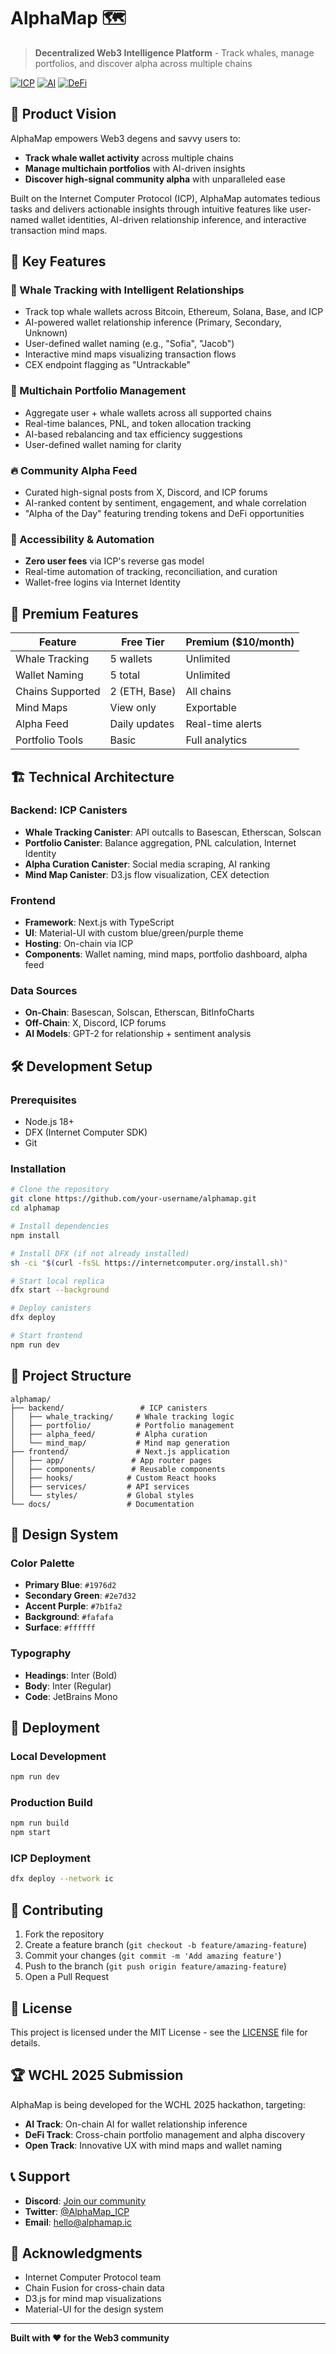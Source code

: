 # AlphaMap 🗺️

> **Decentralized Web3 Intelligence Platform** - Track whales, manage portfolios, and discover alpha across multiple chains

[![ICP](https://img.shields.io/badge/Built%20on-ICP-29abe2?style=for-the-badge&logo=internet-computer)](https://internetcomputer.org/)
[![AI](https://img.shields.io/badge/AI-Powered-10b981?style=for-the-badge&logo=openai)](https://openai.com/)
[![DeFi](https://img.shields.io/badge/DeFi-Ready-ff6b6b?style=for-the-badge&logo=ethereum)](https://ethereum.org/)

## 🎯 Product Vision

AlphaMap empowers Web3 degens and savvy users to:
- **Track whale wallet activity** across multiple chains
- **Manage multichain portfolios** with AI-driven insights
- **Discover high-signal community alpha** with unparalleled ease

Built on the Internet Computer Protocol (ICP), AlphaMap automates tedious tasks and delivers actionable insights through intuitive features like user-named wallet identities, AI-driven relationship inference, and interactive transaction mind maps.

## 🚀 Key Features

### 🐋 Whale Tracking with Intelligent Relationships
- Track top whale wallets across Bitcoin, Ethereum, Solana, Base, and ICP
- AI-powered wallet relationship inference (Primary, Secondary, Unknown)
- User-defined wallet naming (e.g., "Sofia", "Jacob")
- Interactive mind maps visualizing transaction flows
- CEX endpoint flagging as "Untrackable"

### 💼 Multichain Portfolio Management
- Aggregate user + whale wallets across all supported chains
- Real-time balances, PNL, and token allocation tracking
- AI-based rebalancing and tax efficiency suggestions
- User-defined wallet naming for clarity

### 🔥 Community Alpha Feed
- Curated high-signal posts from X, Discord, and ICP forums
- AI-ranked content by sentiment, engagement, and whale correlation
- "Alpha of the Day" featuring trending tokens and DeFi opportunities

### 🎨 Accessibility & Automation
- **Zero user fees** via ICP's reverse gas model
- Real-time automation of tracking, reconciliation, and curation
- Wallet-free logins via Internet Identity

## 💎 Premium Features

| Feature | Free Tier | Premium ($10/month) |
|---------|-----------|---------------------|
| Whale Tracking | 5 wallets | Unlimited |
| Wallet Naming | 5 total | Unlimited |
| Chains Supported | 2 (ETH, Base) | All chains |
| Mind Maps | View only | Exportable |
| Alpha Feed | Daily updates | Real-time alerts |
| Portfolio Tools | Basic | Full analytics |

## 🏗️ Technical Architecture

### Backend: ICP Canisters
- **Whale Tracking Canister**: API outcalls to Basescan, Etherscan, Solscan
- **Portfolio Canister**: Balance aggregation, PNL calculation, Internet Identity
- **Alpha Curation Canister**: Social media scraping, AI ranking
- **Mind Map Canister**: D3.js flow visualization, CEX detection

### Frontend
- **Framework**: Next.js with TypeScript
- **UI**: Material-UI with custom blue/green/purple theme
- **Hosting**: On-chain via ICP
- **Components**: Wallet naming, mind maps, portfolio dashboard, alpha feed

### Data Sources
- **On-Chain**: Basescan, Solscan, Etherscan, BitInfoCharts
- **Off-Chain**: X, Discord, ICP forums
- **AI Models**: GPT-2 for relationship + sentiment analysis

## 🛠️ Development Setup

### Prerequisites
- Node.js 18+
- DFX (Internet Computer SDK)
- Git

### Installation

```bash
# Clone the repository
git clone https://github.com/your-username/alphamap.git
cd alphamap

# Install dependencies
npm install

# Install DFX (if not already installed)
sh -ci "$(curl -fsSL https://internetcomputer.org/install.sh)"

# Start local replica
dfx start --background

# Deploy canisters
dfx deploy

# Start frontend
npm run dev
```

## 📁 Project Structure

```
alphamap/
├── backend/                 # ICP canisters
│   ├── whale_tracking/     # Whale tracking logic
│   ├── portfolio/          # Portfolio management
│   ├── alpha_feed/         # Alpha curation
│   └── mind_map/           # Mind map generation
├── frontend/               # Next.js application
│   ├── app/               # App router pages
│   ├── components/        # Reusable components
│   ├── hooks/            # Custom React hooks
│   ├── services/         # API services
│   └── styles/           # Global styles
└── docs/                 # Documentation
```

## 🎨 Design System

### Color Palette
- **Primary Blue**: `#1976d2`
- **Secondary Green**: `#2e7d32`
- **Accent Purple**: `#7b1fa2`
- **Background**: `#fafafa`
- **Surface**: `#ffffff`

### Typography
- **Headings**: Inter (Bold)
- **Body**: Inter (Regular)
- **Code**: JetBrains Mono

## 🚀 Deployment

### Local Development
```bash
npm run dev
```

### Production Build
```bash
npm run build
npm start
```

### ICP Deployment
```bash
dfx deploy --network ic
```

## 🤝 Contributing

1. Fork the repository
2. Create a feature branch (`git checkout -b feature/amazing-feature`)
3. Commit your changes (`git commit -m 'Add amazing feature'`)
4. Push to the branch (`git push origin feature/amazing-feature`)
5. Open a Pull Request

## 📄 License

This project is licensed under the MIT License - see the [LICENSE](LICENSE) file for details.

## 🏆 WCHL 2025 Submission

AlphaMap is being developed for the WCHL 2025 hackathon, targeting:
- **AI Track**: On-chain AI for wallet relationship inference
- **DeFi Track**: Cross-chain portfolio management and alpha discovery
- **Open Track**: Innovative UX with mind maps and wallet naming

## 📞 Support

- **Discord**: [Join our community](https://discord.gg/alphamap)
- **Twitter**: [@AlphaMap_ICP](https://twitter.com/AlphaMap_ICP)
- **Email**: hello@alphamap.ic

## 🙏 Acknowledgments

- Internet Computer Protocol team
- Chain Fusion for cross-chain data
- D3.js for mind map visualizations
- Material-UI for the design system

---

**Built with ❤️ for the Web3 community** 